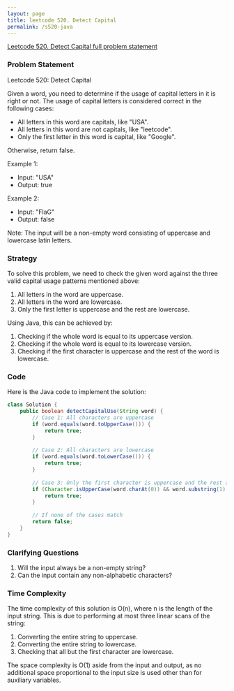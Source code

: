 ```yaml
---
layout: page
title: leetcode 520. Detect Capital
permalink: /s520-java
---
```

[Leetcode 520. Detect Capital full problem statement](https://algoadvance.github.io/algoadvance/l520)
### Problem Statement
Leetcode 520: Detect Capital

Given a word, you need to determine if the usage of capital letters in it is right or not. The usage of capital letters is considered correct in the following cases:
- All letters in this word are capitals, like "USA".
- All letters in this word are not capitals, like "leetcode".
- Only the first letter in this word is capital, like "Google".

Otherwise, return false.

Example 1:
- Input: "USA"
- Output: true

Example 2:
- Input: "FlaG"
- Output: false

Note: The input will be a non-empty word consisting of uppercase and lowercase latin letters.

### Strategy
To solve this problem, we need to check the given word against the three valid capital usage patterns mentioned above:
1. All letters in the word are uppercase.
2. All letters in the word are lowercase.
3. Only the first letter is uppercase and the rest are lowercase.

Using Java, this can be achieved by:
1. Checking if the whole word is equal to its uppercase version.
2. Checking if the whole word is equal to its lowercase version.
3. Checking if the first character is uppercase and the rest of the word is lowercase.

### Code
Here is the Java code to implement the solution:

```java
class Solution {
    public boolean detectCapitalUse(String word) {
        // Case 1: All characters are uppercase
        if (word.equals(word.toUpperCase())) {
            return true;
        }
        
        // Case 2: All characters are lowercase
        if (word.equals(word.toLowerCase())) {
            return true;
        }
        
        // Case 3: Only the first character is uppercase and the rest are lowercase
        if (Character.isUpperCase(word.charAt(0)) && word.substring(1).equals(word.substring(1).toLowerCase())) {
            return true;
        }
        
        // If none of the cases match
        return false;
    }
}
```

### Clarifying Questions
1. Will the input always be a non-empty string?
2. Can the input contain any non-alphabetic characters?

### Time Complexity
The time complexity of this solution is O(n), where n is the length of the input string. This is due to performing at most three linear scans of the string:
1. Converting the entire string to uppercase.
2. Converting the entire string to lowercase.
3. Checking that all but the first character are lowercase.

The space complexity is O(1) aside from the input and output, as no additional space proportional to the input size is used other than for auxiliary variables.